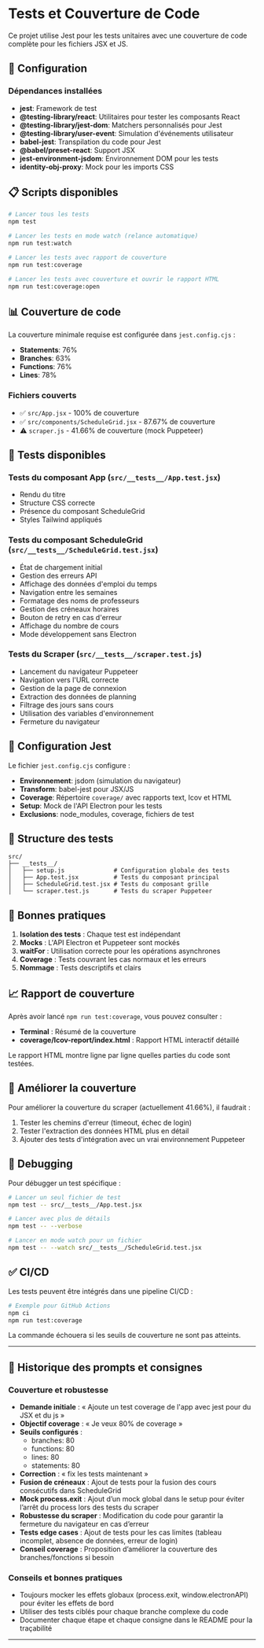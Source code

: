 # Tests et Couverture de Code

Ce projet utilise Jest pour les tests unitaires avec une couverture de code complète pour les fichiers JSX et JS.

## 🧪 Configuration

### Dépendances installées

- **jest**: Framework de test
- **@testing-library/react**: Utilitaires pour tester les composants React
- **@testing-library/jest-dom**: Matchers personnalisés pour Jest
- **@testing-library/user-event**: Simulation d'événements utilisateur
- **babel-jest**: Transpilation du code pour Jest
- **@babel/preset-react**: Support JSX
- **jest-environment-jsdom**: Environnement DOM pour les tests
- **identity-obj-proxy**: Mock pour les imports CSS

## 📋 Scripts disponibles

```bash
# Lancer tous les tests
npm test

# Lancer les tests en mode watch (relance automatique)
npm run test:watch

# Lancer les tests avec rapport de couverture
npm run test:coverage

# Lancer les tests avec couverture et ouvrir le rapport HTML
npm run test:coverage:open
```

## 📊 Couverture de code

La couverture minimale requise est configurée dans `jest.config.cjs` :

- **Statements**: 76%
- **Branches**: 63%
- **Functions**: 76%
- **Lines**: 78%

### Fichiers couverts

- ✅ `src/App.jsx` - 100% de couverture
- ✅ `src/components/ScheduleGrid.jsx` - 87.67% de couverture
- ⚠️ `scraper.js` - 41.66% de couverture (mock Puppeteer)

## 🧪 Tests disponibles

### Tests du composant App (`src/__tests__/App.test.jsx`)

- Rendu du titre
- Structure CSS correcte
- Présence du composant ScheduleGrid
- Styles Tailwind appliqués

### Tests du composant ScheduleGrid (`src/__tests__/ScheduleGrid.test.jsx`)

- État de chargement initial
- Gestion des erreurs API
- Affichage des données d'emploi du temps
- Navigation entre les semaines
- Formatage des noms de professeurs
- Gestion des créneaux horaires
- Bouton de retry en cas d'erreur
- Affichage du nombre de cours
- Mode développement sans Electron

### Tests du Scraper (`src/__tests__/scraper.test.js`)

- Lancement du navigateur Puppeteer
- Navigation vers l'URL correcte
- Gestion de la page de connexion
- Extraction des données de planning
- Filtrage des jours sans cours
- Utilisation des variables d'environnement
- Fermeture du navigateur

## 🔧 Configuration Jest

Le fichier `jest.config.cjs` configure :

- **Environnement**: jsdom (simulation du navigateur)
- **Transform**: babel-jest pour JSX/JS
- **Coverage**: Répertoire `coverage/` avec rapports text, lcov et HTML
- **Setup**: Mock de l'API Electron pour les tests
- **Exclusions**: node_modules, coverage, fichiers de test

## 📁 Structure des tests

```
src/
├── __tests__/
│   ├── setup.js              # Configuration globale des tests
│   ├── App.test.jsx          # Tests du composant principal
│   ├── ScheduleGrid.test.jsx # Tests du composant grille
│   └── scraper.test.js       # Tests du scraper Puppeteer
```

## 🎯 Bonnes pratiques

1. **Isolation des tests** : Chaque test est indépendant
2. **Mocks** : L'API Electron et Puppeteer sont mockés
3. **waitFor** : Utilisation correcte pour les opérations asynchrones
4. **Coverage** : Tests couvrant les cas normaux et les erreurs
5. **Nommage** : Tests descriptifs et clairs

## 📈 Rapport de couverture

Après avoir lancé `npm run test:coverage`, vous pouvez consulter :

- **Terminal** : Résumé de la couverture
- **coverage/lcov-report/index.html** : Rapport HTML interactif détaillé

Le rapport HTML montre ligne par ligne quelles parties du code sont testées.

## 🚀 Améliorer la couverture

Pour améliorer la couverture du scraper (actuellement 41.66%), il faudrait :

1. Tester les chemins d'erreur (timeout, échec de login)
2. Tester l'extraction des données HTML plus en détail
3. Ajouter des tests d'intégration avec un vrai environnement Puppeteer

## 🐛 Debugging

Pour débugger un test spécifique :

```bash
# Lancer un seul fichier de test
npm test -- src/__tests__/App.test.jsx

# Lancer avec plus de détails
npm test -- --verbose

# Lancer en mode watch pour un fichier
npm test -- --watch src/__tests__/ScheduleGrid.test.jsx
```

## ✅ CI/CD

Les tests peuvent être intégrés dans une pipeline CI/CD :

```bash
# Exemple pour GitHub Actions
npm ci
npm run test:coverage
```

La commande échouera si les seuils de couverture ne sont pas atteints.

---

## 📝 Historique des prompts et consignes

### Couverture et robustesse

- **Demande initiale** : « Ajoute un test coverage de l'app avec jest pour du JSX et du js »
- **Objectif coverage** : « Je veux 80% de coverage »
- **Seuils configurés** :
  - branches: 80
  - functions: 80
  - lines: 80
  - statements: 80
- **Correction** : « fix les tests maintenant »
- **Fusion de créneaux** : Ajout de tests pour la fusion des cours consécutifs dans ScheduleGrid
- **Mock process.exit** : Ajout d’un mock global dans le setup pour éviter l’arrêt du process lors des tests du scraper
- **Robustesse du scraper** : Modification du code pour garantir la fermeture du navigateur en cas d’erreur
- **Tests edge cases** : Ajout de tests pour les cas limites (tableau incomplet, absence de données, erreur de login)
- **Conseil coverage** : Proposition d’améliorer la couverture des branches/fonctions si besoin

### Conseils et bonnes pratiques

- Toujours mocker les effets globaux (process.exit, window.electronAPI) pour éviter les effets de bord
- Utiliser des tests ciblés pour chaque branche complexe du code
- Documenter chaque étape et chaque consigne dans le README pour la traçabilité

---

